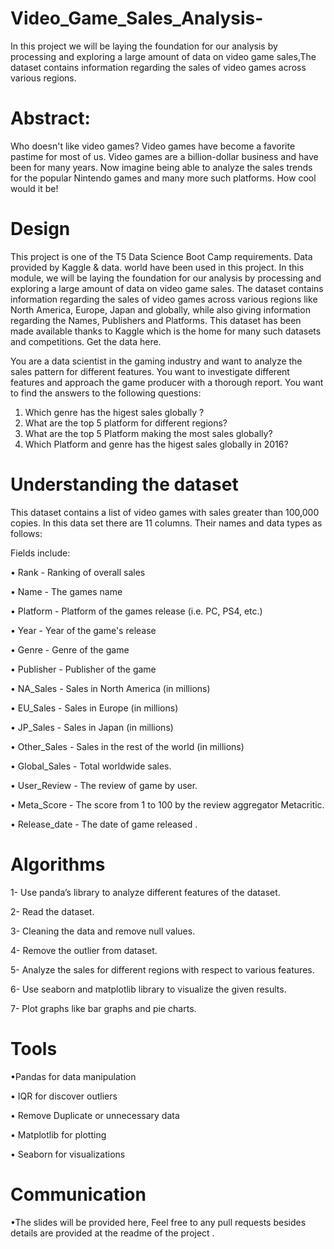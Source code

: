 # Video_Game_Sales_Analysis-
In this project we will be laying the foundation for our analysis by processing and exploring a large amount of data on video game sales,The dataset contains information regarding the sales of video games across various regions.

# Abstract:
Who doesn't like video games? Video games have become a favorite pastime for most of us. Video games are a billion-dollar business and have been for many years. Now imagine being able to analyze the sales trends for the popular Nintendo games and many more such platforms. How cool would it be!

# Design 
This project is one of the T5 Data Science Boot Camp requirements. Data provided by Kaggle & data. world have been used in this project. In this module, we will be laying the foundation for our analysis by processing and exploring a large amount of data on video game sales. The dataset contains information regarding the sales of video games across various regions like North America, Europe, Japan and globally, while also giving information regarding the Names, Publishers and Platforms. This dataset has been made available thanks to Kaggle which is the home for many such datasets and competitions. Get the data here.

You are a data scientist in the gaming industry and want to analyze the sales pattern for different features. You want to investigate different features and approach the game producer with a thorough report. You want to find the answers to the following questions:

1. Which genre  has the higest sales globally ?
2. What are the top 5 platform for different regions?
3. What are the top 5 Platform making the most sales globally?
4. Which Platform and genre has the higest sales globally in 2016?


# Understanding the dataset
This dataset contains a list of video games with sales greater than 100,000 copies. In this data set there are 11 columns. Their names and data types as follows:

Fields include:

•	Rank - Ranking of overall sales

•	Name - The games name

•	Platform - Platform of the games release (i.e. PC, PS4, etc.)

•	Year - Year of the game's release

•	Genre - Genre of the game

•	Publisher - Publisher of the game

•	NA_Sales - Sales in North America (in millions)

•	EU_Sales - Sales in Europe (in millions)

•	JP_Sales - Sales in Japan (in millions)

•	Other_Sales - Sales in the rest of the world (in millions)

•	Global_Sales - Total worldwide sales.

•	User_Review - The review of game by user.

•	Meta_Score - The score from 1 to 100 by the review aggregator Metacritic.

•	Release_date - The date of game released .



# Algorithms

1- Use panda’s library to analyze different features of the dataset.

2- Read the dataset.

3- Cleaning the data and remove null values.

4- Remove the outlier from dataset.

5- Analyze the sales for different regions with respect to various features.

6- Use seaborn and matplotlib library to visualize the given results.

7- Plot graphs like bar graphs and pie charts.

# Tools

•Pandas for data manipulation 

• IQR for discover outliers

• Remove Duplicate or unnecessary data

• Matplotlib for plotting

• Seaborn for visualizations

# Communication 
•The slides will be provided here, Feel free to any pull requests besides details are provided at
the readme of the project	.



